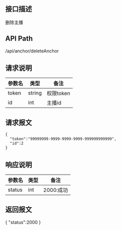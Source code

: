## 接口描述
删除主播
## API Path
/api/anchor/deleteAnchor
## 请求说明
|参数名   |类型    |备注             |
|---------|--------|-----------------|
|token    |string  |权限token        |
|id       |int     |主播id           |

## 请求报文
    {
      "token":"99999999-9999-9999-9999-999999999999",
      "id":2
    }
    
## 响应说明
|参数名   |类型    |备注             |
|---------|--------|-----------------|
|status   |int     |2000:成功        |
## 返回报文
  {
    "status":2000 
  }